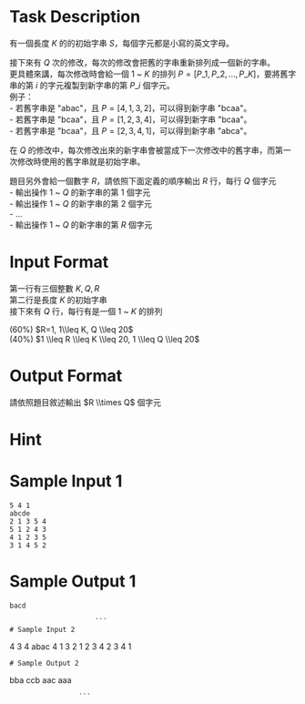 # Task Description
有一個長度 $K$ 的的初始字串 $S$，每個字元都是小寫的英文字母。

接下來有 $Q$ 次的修改，每次的修改會把舊的字串重新排列成一個新的字串。  
更具體來講，每次修改時會給一個 $1$ \~ $K$ 的排列 $P = [P\_1, P\_2, ..., P\_K]$，要將舊字串的第 $i$ 的字元複製到新字串的第 $P\_i$ 個字元。  
例子：  
 \- 若舊字串是 "abac"，且 $P = [4, 1, 3, 2]$，可以得到新字串 "bcaa"。  
 \- 若舊字串是 "bcaa"，且 $P = [1, 2, 3, 4]$，可以得到新字串 "bcaa"。  
 \- 若舊字串是 "bcaa"，且 $P = [2, 3, 4, 1]$，可以得到新字串 "abca"。  

在 $Q$ 的修改中，每次修改出來的新字串會被當成下一次修改中的舊字串，而第一次修改時使用的舊字串就是初始字串。

題目另外會給一個數字 $R$，請依照下面定義的順序輸出 $R$ 行，每行 $Q$ 個字元  
 \- 輸出操作 1 \~ $Q$ 的新字串的第 $1$ 個字元  
 \- 輸出操作 1 \~ $Q$ 的新字串的第 $2$ 個字元  
 \- ...  
 \- 輸出操作 1 \~ $Q$ 的新字串的第 $R$ 個字元
# Input Format
第一行有三個整數 $K, Q, R$  
第二行是長度 $K$ 的初始字串  
接下來有 $Q$ 行，每行有是一個 $1$ \~ $K$ 的排列  

(60%) $R=1, 1\\leq K, Q \\leq 20$  
(40%) $1 \\leq R \\leq K \\leq 20, 1 \\leq Q \\leq 20$
# Output Format
請依照題目敘述輸出 $R \\times Q$ 個字元
# Hint

# Sample Input 1
```
5 4 1
abcde
2 1 3 5 4
5 1 2 4 3
4 1 2 3 5
3 1 4 5 2
```
# Sample Output 1
```
bacd

                     ```
# Sample Input 2
```
4 3 4
abac
4 1 3 2
1 2 3 4
2 3 4 1
```
# Sample Output 2
```
bba
ccb
aac
aaa

                     ```

